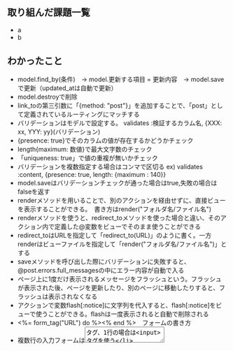 ## 取り組んだ課題一覧
- a
- b
## わかったこと
- model.find_by(条件)　→ model.更新する項目 = 更新内容　→ model.saveで更新（updated_atは自動で更新）
- model.destroyで削除
- link_toの第三引数に「{method: "post"}」を追加することで、「post」として定義されているルーティングにマッチする
- バリデーションはモデルで設定する。 validates :検証するカラム名, {XXX: xx, YYY: yy}(バリデーション)
- {presence: true}でそのカラムの値が存在するかどうかチェック
- length{maximum: 数値}で最大文字数のチェック
- 「uniqueness: true」で値の重複が無いかチェック
- バリデーションを複数指定する場合はコンマで区切る ex) validates :content, {presence: true, length: {maximum : 140}}
- model.saveはバリデーションチェックが通った場合はtrue,失敗の場合はfalseを返す
- renderメソッドを用いることで、別のアクションを経由せずに、直接ビューを表示することができる。　書き方はrender("フォルダ名/ファイル名")
- renderメソッドを使うと、redirect_toメソッドを使った場合と違い、そのアクション内で定義した@変数をビューでそのまま使うことができる
- redirect_toはURLを指定して「redirect_to(URL)」のように書く。一方renderはビューファイルを指定して「render("フォルダ名/ファイル名")」とする
- saveメソッドを呼び出した際にバリデーションに失敗すると、@post.errors.full_messagesの中にエラー内容が自動で入る
- ページ上に1度だけ表示されるメッセージをフラッシュという。フラッシュが表示された後、ページを更新したり、別のページに移動したりすると、フラッシュは表示されなくなる
- アクションで変数flash[:notice]に文字列を代入すると、flash[:notice]をビューで使うことができる。flashは一度表示されると自動で削除される
- <%= form_tag("URL") do %><% end %>　フォームの書き方
- 複数行の入力フォームは<textarea>タグ、1行の場合は<input>タグを使う
- <input>はvalue属性に初期値を入れる。「value="値"」の「" "」の中にRubyのコードを埋め込む ex)<input name="name" value="<%= @user.name %>">
## 次やること
- a
- b
## 感じたこと
- a
- b
## 学習時間
- Today: xh
- Total: xh
